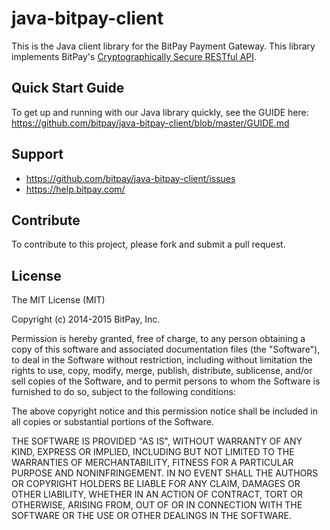 java-bitpay-client
==================

This is the Java client library for the BitPay Payment Gateway.  This library implements BitPay's [Cryptographically Secure RESTful API](https://bitpay.com/api).

## Quick Start Guide

To get up and running with our Java library quickly, see the GUIDE here: https://github.com/bitpay/java-bitpay-client/blob/master/GUIDE.md

## Support

* https://github.com/bitpay/java-bitpay-client/issues
* https://help.bitpay.com/

## Contribute

To contribute to this project, please fork and submit a pull request.

## License

The MIT License (MIT)

Copyright (c) 2014-2015 BitPay, Inc.

Permission is hereby granted, free of charge, to any person obtaining a copy
of this software and associated documentation files (the "Software"), to deal
in the Software without restriction, including without limitation the rights
to use, copy, modify, merge, publish, distribute, sublicense, and/or sell
copies of the Software, and to permit persons to whom the Software is
furnished to do so, subject to the following conditions:

The above copyright notice and this permission notice shall be included in all
copies or substantial portions of the Software.

THE SOFTWARE IS PROVIDED "AS IS", WITHOUT WARRANTY OF ANY KIND, EXPRESS OR
IMPLIED, INCLUDING BUT NOT LIMITED TO THE WARRANTIES OF MERCHANTABILITY,
FITNESS FOR A PARTICULAR PURPOSE AND NONINFRINGEMENT. IN NO EVENT SHALL THE
AUTHORS OR COPYRIGHT HOLDERS BE LIABLE FOR ANY CLAIM, DAMAGES OR OTHER
LIABILITY, WHETHER IN AN ACTION OF CONTRACT, TORT OR OTHERWISE, ARISING FROM,
OUT OF OR IN CONNECTION WITH THE SOFTWARE OR THE USE OR OTHER DEALINGS IN THE
SOFTWARE.
